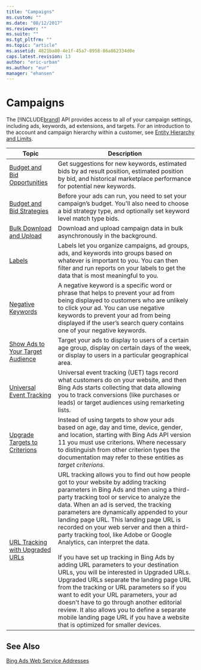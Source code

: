 ```yaml
---
title: "Campaigns"
ms.custom: ""
ms.date: "08/12/2017"
ms.reviewer: ""
ms.suite: ""
ms.tgt_pltfrm: ""
ms.topic: "article"
ms.assetid: 4821ba80-4e1f-45a7-8958-86a862334d0e
caps.latest.revision: 13
author: "eric-urban"
ms.author: "eur"
manager: "ehansen"
---
```

# Campaigns
The [!INCLUDE[brand](../../concepts/guides/includes/brand.md)] API provides access to all of your campaign settings, including ads, keywords, ad extensions, and targets. For an introduction to the account and campaign hierarchy within a customer, see [Entity Hierarchy and Limits](../../concepts/entity-hierarchy-and-limits.md).

|Topic|Description|
|---------|---------------|
|[Budget and Bid Opportunities](../../concepts/guides/budget-and-bid-opportunities.md)|Get suggestions for new keywords, estimated bids by ad result position, estimated position by bid, and historical marketplace performance for potential new keywords.|
|[Budget and Bid Strategies](../../concepts/guides/budget-and-bid-strategies.md)|Before your ads can run, you need to set your campaign’s budget. You'll also need to choose a bid strategy type, and optionally set keyword level match type bids. |
|[Bulk Download and Upload](../../concepts/guides/bulk-download-and-upload.md)|Download and upload campaign data in bulk asynchronously in the background.|
|[Labels](../../concepts/guides/labels.md)|Labels let you organize campaigns, ad groups, ads, and keywords into groups based on whatever is important to you. You can then filter and run reports on your labels to get the data that is most meaningful to you.|
|[Negative Keywords](../../concepts/guides/negative-keywords.md)|A negative keyword is a specific word or phrase that helps to prevent your ad from being displayed to customers who are unlikely to click your ad. You can use negative keywords to prevent your ad from being displayed if the user’s search query contains one of your negative keywords.|
|[Show Ads to Your Target Audience](../../concepts/guides/show-ads-to-your-target-audience.md)|Target your ads to display to users of a certain age group, display on certain days of the week, or display to users in a particular geographical area.|
|[Universal Event Tracking](../../concepts/guides/universal-event-tracking.md)|Universal event tracking (UET) tags record what customers do on your website, and then Bing Ads starts collecting that data allowing you to track conversions (like purchases or leads) or target audiences using remarketing lists.|
|[Upgrade Targets to Criterions](../../concepts/guides/upgrade-targets-to-criterions.md)|Instead of using targets to show your ads based on age, day and time, device, gender, and location, starting with Bing Ads API version 11 you must use criterions. Where necessary to distinguish from other criterion types the documentation may refer to these entities as *target criterions*.|
|[URL Tracking with Upgraded URLs](../../concepts/guides/url-tracking-with-upgraded-urls.md)|URL tracking allows you to find out how people got to your website by adding tracking parameters in Bing Ads and then using a third-party tracking tool or service to analyze the data. When an ad is served, the tracking parameters are dynamically appended to your landing page URL. This landing page URL is recorded on your web server and then a third-party tracking tool, like Adobe or Google Analytics, can interpret the data.<br/><br/>If you have set up tracking in Bing Ads by adding URL parameters to your destination URLs, you will be interested in Upgraded URLs. Upgraded URLs separate the landing page URL from the tracking or URL parameters so if you want to edit your URL parameters, your ad doesn't have to go through another editorial review. It also allows you to define a separate mobile landing page URL if you have a website that is optimized for smaller devices.|

## See Also
[Bing Ads Web Service Addresses](../../concepts/api-reference/bing-ads-web-service-addresses.md)


